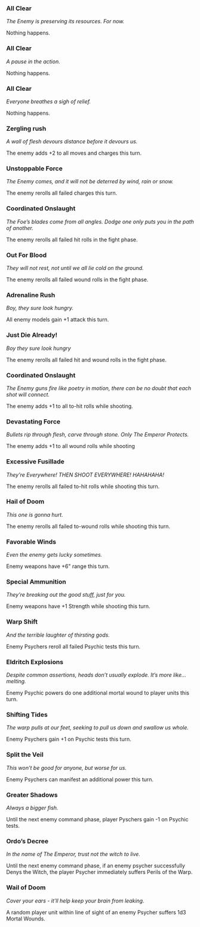 ### All Clear
*The Enemy is preserving its resources. For now.*

Nothing happens.

### All Clear
*A pause in the action.*

Nothing happens.

### All Clear
*Everyone breathes a sigh of relief.*

Nothing happens.

### Zergling rush
*A wall of flesh devours distance before it devours us.*

The enemy adds +2 to all moves and charges this turn.

### Unstoppable Force
*The Enemy comes, and it will not be deterred by wind, rain or snow.*

The enemy rerolls all failed charges this turn.

### Coordinated Onslaught
*The Foe’s blades come from all angles. Dodge one only puts you in the path of another.*

The enemy rerolls all failed hit rolls in the fight phase.

### Out For Blood
*They will not rest, not until we all lie cold on the ground.*

The enemy rerolls all failed wound rolls in the fight phase.

### Adrenaline Rush
*Boy, they sure look hungry.*

All enemy models gain +1 attack this turn.

### Just Die Already!
*Boy they sure look hungry*

The enemy rerolls all failed hit and wound rolls in the fight phase.

### Coordinated Onslaught
*The Enemy guns fire like poetry in motion, there can be no doubt that each shot will connect.*

The enemy adds +1 to all to-hit rolls while shooting.

### Devastating Force
*Bullets rip through flesh, carve through stone. Only The Emperor Protects.*

The enemy adds +1 to all wound rolls while shooting

### Excessive Fusillade
*They’re Everywhere!*
*THEN SHOOT EVERYWHERE! HAHAHAHA!*

The enemy rerolls all failed to-hit rolls while shooting this turn.

### Hail of Doom
*This one is gonna hurt.*

The enemy rerolls all failed to-wound rolls while shooting this turn.

### Favorable Winds
*Even the enemy gets lucky sometimes.*

Enemy weapons have +6" range this turn.

### Special Ammunition
*They’re breaking out the good stuff, just for you.*

Enemy weapons have +1 Strength while shooting this turn.

### Warp Shift
*And the terrible laughter of thirsting gods.*

Enemy Psychers reroll all failed Psychic tests this turn.

### Eldritch Explosions
*Despite common assertions, heads don’t usually explode. It’s more like... melting.*

Enemy Psychic powers do one additional mortal wound to player units this turn.

### Shifting Tides
*The warp pulls at our feet, seeking to pull us down and swallow us whole.*

Enemy Psychers gain +1 on Psychic tests this turn.

### Split the Veil
*This won’t be good for anyone, but worse for us.*

Enemy Psychers can manifest an additional power this turn.

### Greater Shadows
*Always a bigger fish.*

Until the next enemy command phase, player Pyschers gain -1 on Psychic tests.

### Ordo’s Decree
*In the name of The Emperor, trust not the witch to live.*

Until the next enemy command phase, if an enemy psycher successfully Denys the Witch, the player Psycher immediately suffers Perils of the Warp.

### Wail of Doom
*Cover your ears - it'll help keep your brain from leaking.*

A random player unit within line of sight of an enemy Psycher suffers 1d3 Mortal Wounds.
